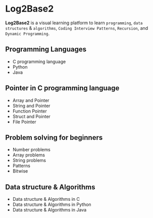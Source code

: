 # Log2Base2
**Log2Base2** is a visual learning platform to learn `programming`, `data structures` & `algorithms`, 
`Coding Interview Patterns`, `Recursion`,  and `Dynamic Programming`.

## Programming Languages
- C programming language
- Python
- Java


## Pointer in C programming language
- Array and Pointer
- String and Pointer
- Function Pointer
- Struct and Pointer
- File Pointer


## Problem solving for beginners
- Number problems
- Array problems
- String problems
- Patterns
- Bitwise


## Data structure & Algorithms
- Data structure & Algorithms in C
- Data structure & Algorithms in Python
- Data structure & Algorithms in Java

